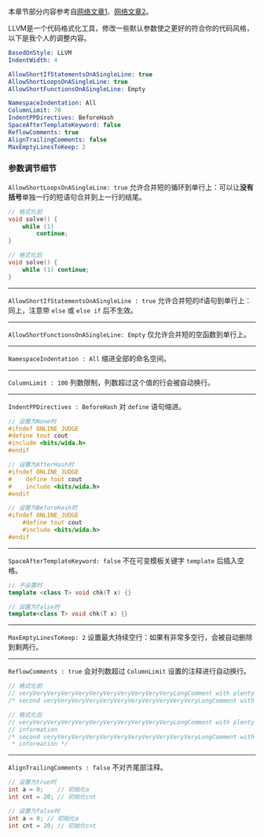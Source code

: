 本章节部分内容参考自[网络文章1](https://blog.csdn.net/weixin_43717839/article/details/129382657)、[网络文章2](https://blog.csdn.net/sirkang/article/details/105988953)。

LLVM是一个代码格式化工具，修改一些默认参数使之更好的符合你的代码风格，以下是我个人的调整内容。

```LLVM
BasedOnStyle: LLVM
IndentWidth: 4

AllowShortIfStatementsOnASingleLine: true
AllowShortLoopsOnASingleLine: true
AllowShortFunctionsOnASingleLine: Empty

NamespaceIndentation: All
ColumnLimit: 70
IndentPPDirectives: BeforeHash
SpaceAfterTemplateKeyword: false
ReflowComments: true
AlignTrailingComments: false
MaxEmptyLinesToKeep: 2
```

### 参数调节细节

`AllowShortLoopsOnASingleLine: true` 允许合并短的循环到单行上：可以让**没有括号**单独一行的短语句合并到上一行的结尾。

```c++
// 格式化前
void solve() {
    while (1)
        continue;
}

// 格式化后
void solve() {
    while (1) continue;
}
```

***

`AllowShortIfStatementsOnASingleLine : true` 允许合并短的if语句到单行上：同上，注意带 `else` 或 `else if` 后不生效。

***

`AllowShortFunctionsOnASingleLine: Empty` 仅允许合并短的空函数到单行上。

***

`NamespaceIndentation : All` 缩进全部的命名空间。

***

`ColumnLimit : 100` 列数限制，列数超过这个值的行会被自动换行。

***

`IndentPPDirectives : BeforeHash` 对 `define` 语句缩进。

```c++
// 设置为None时
#ifndef ONLINE_JUDGE
#define tout cout
#include <bits/wida.h>
#endif

// 设置为AfterHash时
#ifndef ONLINE_JUDGE
#    define tout cout
#    include <bits/wida.h>
#endif

// 设置为BeforeHash时
#ifndef ONLINE_JUDGE
    #define tout cout
    #include <bits/wida.h>
#endif
```

***

`SpaceAfterTemplateKeyword: false` 不在可变模板关键字 `template` 后插入空格。

```c++
// 不设置时
template <class T> void chk(T x) {}

// 设置为false时
template<class T> void chk(T x) {}
```

***

`MaxEmptyLinesToKeep: 2` 设置最大持续空行：如果有非常多空行，会被自动删除到剩两行。

***

`ReflowComments : true` 会对列数超过 `ColumnLimit` 设置的注释进行自动换行。

```c++
// 格式化前
// veryVeryVeryVeryVeryVeryVeryVeryVeryVeryVeryLongComment with plenty of information
/* second veryVeryVeryVeryVeryVeryVeryVeryVeryVeryVeryLongComment with plenty of information */

// 格式化后
// veryVeryVeryVeryVeryVeryVeryVeryVeryVeryVeryLongComment with plenty of
// information
/* second veryVeryVeryVeryVeryVeryVeryVeryVeryVeryVeryLongComment with plenty of
 * information */
```

***

`AlignTrailingComments : false` 不对齐尾部注释。

```c++
// 设置为true时
int a = 0;    // 初始化a
int cnt = 20; // 初始化cnt

// 设置为false时
int a = 0; // 初始化a
int cnt = 20; // 初始化cnt
```